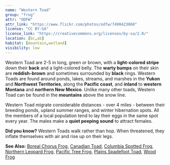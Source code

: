```yaml
---
name: "Western Toad"
group: "frog"
attr: "ODFW"
attr_link: "https://www.flickr.com/photos/odfw/7490423060"
license: "CC BY-SA"
license_link: "https://creativecommons.org/licenses/by-sa/2.0/"
location: [bc,ab]
habitat: [mountain,wetland]
visibility: low
---
```

Western Toad are 2-5 in long, green or brown, with a **light-colored stripe** down their **back** and a light-colored belly. The **warty bumps** on their skin are **reddish-brown** and sometimes surrounded by **black** rings. Western Toads are found around ponds, lakes, streams, and marshes in the **Yukon** and **Northwest Territories**, along the **Pacific coast**, and **inland** to **western Montana** and **northern New Mexico**. Unlike many other toads, Western Toad can be found in the **mountains** above the snow line.

Western Toad migrate considerable distances - over 4 miles - between their breeding ponds, upland summer ranges, and winter hibernation spots. All the members of a local population tend to lay their eggs in the same spot every year. The males make a **quiet peeping sound** to attract females.

**Did you know?** Western Toads walk rather than hop. When threatened, they inflate themselves with air and rise up on their legs.

<!-- generated, do not edit -->
**See Also:**
[Boreal Chorus Frog](/herps/borchor/),
[Canadian Toad](/herps/cantoad/),
[Columbia Spotted Frog](/herps/colsfrog/),
[Northern Leopard Frog](/herps/norlfrog/),
[Pacific Tree Frog](/herps/pactfrog/),
[Plains Spadefoot Toad](/herps/plainspade/),
[Wood Frog](/herps/woodfrog/)
